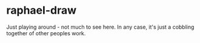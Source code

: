 raphael-draw
============

Just playing around - not much to see here.  In any case, it's just a cobbling together of other peoples work.